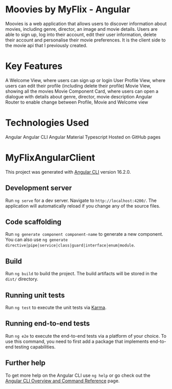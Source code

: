# Moovies by MyFlix - Angular 

Moovies is a web application that allows users to discover information about movies, including genre, director, an image and movie details. Users are able to sign up, log into their account, edit their user information, delete their account and personalise their movie preferences. It is the client side to the movie api that I previously created. 

# Key Features
A Welcome View, where users can sign up or login 
User Profile View, where users can edit their profile (including delete their profile)
Movie View, showing all the movies 
Movie Component Card, where users can open a dialogue with details about genre, director, movie description
Angular Router to enable change between Profile, Movie and Welcome view


# Technologies Used
Angular
Angular CLI
Angular Material
Typescript
Hosted on GitHub pages


# MyFlixAngularClient

This project was generated with [Angular CLI](https://github.com/angular/angular-cli) version 16.2.0.

## Development server

Run `ng serve` for a dev server. Navigate to `http://localhost:4200/`. The application will automatically reload if you change any of the source files.

## Code scaffolding

Run `ng generate component component-name` to generate a new component. You can also use `ng generate directive|pipe|service|class|guard|interface|enum|module`.

## Build

Run `ng build` to build the project. The build artifacts will be stored in the `dist/` directory.

## Running unit tests

Run `ng test` to execute the unit tests via [Karma](https://karma-runner.github.io).

## Running end-to-end tests

Run `ng e2e` to execute the end-to-end tests via a platform of your choice. To use this command, you need to first add a package that implements end-to-end testing capabilities.

## Further help

To get more help on the Angular CLI use `ng help` or go check out the [Angular CLI Overview and Command Reference](https://angular.io/cli) page.
